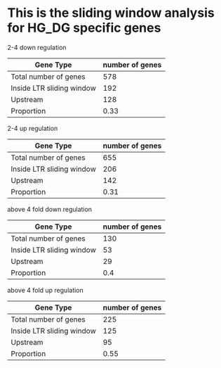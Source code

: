# This is the sliding window analysis for HG_DG specific genes


2-4 down regulation

| Gene Type | number of genes |
| ----- | ----- |
| Total number of genes | 578 |
| Inside LTR sliding window | 192 |
| Upstream | 128 |
| Proportion | 0.33 |

2-4 up regulation

| Gene Type | number of genes |
| ----- | ----- |
| Total number of genes | 655 |
| Inside LTR sliding window | 206 |
| Upstream | 142 |
| Proportion | 0.31 |

above 4 fold down regulation

| Gene Type | number of genes |
| ----- | ----- |
| Total number of genes | 130 |
| Inside LTR sliding window | 53 |
| Upstream | 29 |
| Proportion | 0.4 |

above 4 fold up regulation

| Gene Type | number of genes |
| ----- | ----- |
| Total number of genes | 225 |
| Inside LTR sliding window | 125 |
| Upstream | 95 |
| Proportion | 0.55 | 

